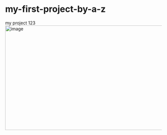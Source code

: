# my-first-project-by-a-z
my project
123
<img width="600" height="337" alt="image" src="https://github.com/user-attachments/assets/283d61df-fa3f-49c5-aeab-1fc10e820287" />
